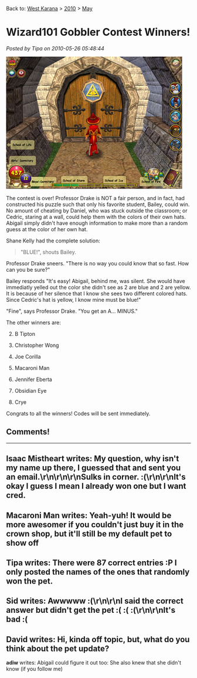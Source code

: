 Back to: [West Karana](/posts/westkarana.md) > [2010](/posts/2010/westkarana.md) > [May](./westkarana.md)
# Wizard101 Gobbler Contest Winners!

*Posted by Tipa on 2010-05-26 05:48:44*

[![](../../../uploads/2010/05/WizardGraphicalClient-2010-05-01-20-46-27-30.jpg "Outside the Myth school")](../../../uploads/2010/05/WizardGraphicalClient-2010-05-01-20-46-27-30.jpg)

The contest is over! Professor Drake is NOT a fair person, and in fact, had constructed his puzzle such that only his favorite student, Bailey, could win. No amount of cheating by Daniel, who was stuck outside the classroom; or Cedric, staring at a wall, could help them with the colors of their own hats. Abigail simply didn't have enough information to make more than a random guess at the color of her own hat.

Shane Kelly had the complete solution:


> "BLUE!", shouts Bailey. 

Professor Drake sneers. "There is no way you could know that so fast. How can you be sure?"

Bailey responds "It's easy! Abigail, behind me, was silent. She would have immediatly yelled out the color she didn't see as 2 are blue and 2 are yellow. It is because of her silence that I know she sees two different colored hats. Since Cedric's hat is yellow, I know mine must be blue!"

"Fine", says Professor Drake. "You get an A... MINUS."




The other winners are:


2. B Tipton

4. Christopher Wong

6. Joe Corilla

8. Macaroni Man

10. Jennifer Eberta

12. Obsidian Eye

14. Crye




Congrats to all the winners! Codes will be sent immediately.

## Comments!
---
**Isaac Mistheart** writes: My question, why isn't my name up there, I guessed that and sent you an email.\r\n\r\n\r\nSulks in corner.   :(\r\n\r\nIt's okay I guess I mean I already won one but I want cred.
---
**Macaroni Man** writes: Yeah-yuh!  It would be more awesomer if you couldn't just buy it in the crown shop, but it'll still be my default pet to show off
---
**Tipa** writes: There were 87 correct entries :P I only posted the names of the ones that randomly won the pet.
---
**Sid** writes: Awwwww :(\r\n\r\nI said the correct answer but didn't get the pet :( :( :(\r\n\r\nIt's bad :(
---
**David** writes: Hi, kinda off topic, but, what do you think about the pet update?
---
**adiw** writes: Abigail could figure it out too: She also knew that she didn't know (if you follow me)
